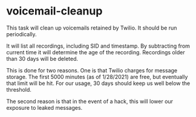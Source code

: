 # voicemail-cleanup
This task will clean up voicemails retained by Twilio.
It should be run periodically.

It will list all recordings, including SID and timestamp.
By subtracting from current time it will determine the age of the recording.
Recordings older than 30 days will be deleted.

This is done for two reasons.
One is that Twilio charges for message storage.
The first 5000 minutes (as of 1/28/2021) are free, but eventually that
limit will be hit.
For our usage, 30 days should keep us well below the threshold.

The second reason is that in the event of a hack, this will lower our exposure
to leaked messages.